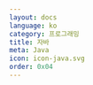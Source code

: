 ```yaml
---
layout: docs
language: ko
category: 프로그래밍
title: 자바
meta: Java
icon: icon-java.svg
order: 0x04
---
```

